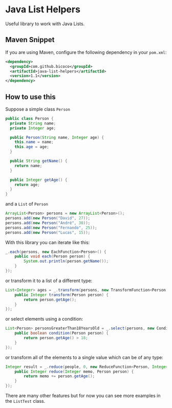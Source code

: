 # Java List Helpers

Useful library to work with Java Lists.

## Maven Snippet

If you are using Maven, configure the following dependency in your `pom.xml`:

```xml
<dependency>
  <groupId>com.github.bicoco</groupId>
  <artifactId>java-list-helpers</artifactId>
  <version>1.1</version>
</dependency>
```

## How to use this

Suppose a simple class `Person`

```java
public class Person {
  private String name;
  private Integer age;

  public Person(String name, Integer age) {
    this.name = name;
    this.age = age;
  }

  public String getName() {
    return name;
  }

  public Integer getAge() {
    return age;
  }
}
```
and a `List` of `Person`


```java
ArrayList<Person> persons = new ArrayList<Person>();
persons.add(new Person("David", 27));
persons.add(new Person("André", 30));
persons.add(new Person("Fernando", 25));
persons.add(new Person("Lucas", 15));
```

With this library you can iterate like this:

```java
_.each(persons, new EachFunction<Person>() {
    public void each(Person person) {
        System.out.println(person.getName());
    }
});
```

or transform it to a list of a different type:

```java
List<Integer> ages = _.transform(persons, new TransformFunction<Person,Integer>() {
    public Integer transform(Person person) {
        return person.getAge();
    }
});
```

or select elements using a condition:

```java
List<Person> personsGreaterThan18YearsOld = _.select(persons, new ConditionFunction<Person>() {
    public boolean condition(Person person) {
        return person.getAge() > 18;
    }
});
```

or transform all of the elements to a single value which can be of any type:

```java
Integer result = _.reduce(people, 0, new ReduceFunction<Person, Integer>() {
    public Integer reduce(Integer memo, Person person) {
        return memo += person.getAge();
    }
});
```

There are many other features but for now you can see more examples in the `ListTest` class.
